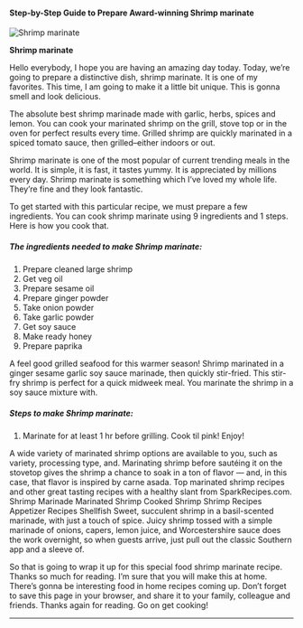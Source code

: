             

#### Step-by-Step Guide to Prepare Award-winning Shrimp marinate

![Shrimp marinate](https://img-global.cpcdn.com/recipes/ee7117d6729ea152/751x532cq70/shrimp-marinate-recipe-main-photo.jpg)

**Shrimp marinate**

Hello everybody, I hope you are having an amazing day today. Today, we’re going to prepare a distinctive dish, shrimp marinate. It is one of my favorites. This time, I am going to make it a little bit unique. This is gonna smell and look delicious.

The absolute best shrimp marinade made with garlic, herbs, spices and lemon. You can cook your marinated shrimp on the grill, stove top or in the oven for perfect results every time. Grilled shrimp are quickly marinated in a spiced tomato sauce, then grilled–either indoors or out.

Shrimp marinate is one of the most popular of current trending meals in the world. It is simple, it is fast, it tastes yummy. It is appreciated by millions every day. Shrimp marinate is something which I’ve loved my whole life. They’re fine and they look fantastic.

To get started with this particular recipe, we must prepare a few ingredients. You can cook shrimp marinate using 9 ingredients and 1 steps. Here is how you cook that.

##### The ingredients needed to make Shrimp marinate:

1.  Prepare cleaned large shrimp
2.  Get veg oil
3.  Prepare sesame oil
4.  Prepare ginger powder
5.  Take onion powder
6.  Take garlic powder
7.  Get soy sauce
8.  Make ready honey
9.  Prepare paprika

A feel good grilled seafood for this warmer season! Shrimp marinated in a ginger sesame garlic soy sauce marinade, then quickly stir-fried. This stir-fry shrimp is perfect for a quick midweek meal. You marinate the shrimp in a soy sauce mixture with.

##### Steps to make Shrimp marinate:

1.  Marinate for at least 1 hr before grilling. Cook til pink! Enjoy!

A wide variety of marinated shrimp options are available to you, such as variety, processing type, and. Marinating shrimp before sautéing it on the stovetop gives the shrimp a chance to soak in a ton of flavor — and, in this case, that flavor is inspired by carne asada. Top marinated shrimp recipes and other great tasting recipes with a healthy slant from SparkRecipes.com. Shrimp Marinade Marinated Shrimp Cooked Shrimp Shrimp Recipes Appetizer Recipes Shellfish Sweet, succulent shrimp in a basil-scented marinade, with just a touch of spice. Juicy shrimp tossed with a simple marinade of onions, capers, lemon juice, and Worcestershire sauce does the work overnight, so when guests arrive, just pull out the classic Southern app and a sleeve of.

So that is going to wrap it up for this special food shrimp marinate recipe. Thanks so much for reading. I’m sure that you will make this at home. There’s gonna be interesting food in home recipes coming up. Don’t forget to save this page in your browser, and share it to your family, colleague and friends. Thanks again for reading. Go on get cooking!

* * *